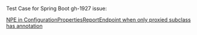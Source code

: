 Test Case for Spring Boot gh-1927 issue:

[NPE in ConfigurationPropertiesReportEndpoint when only proxied subclass has annotation](https://github.com/spring-projects/spring-boot/issues/1927)
